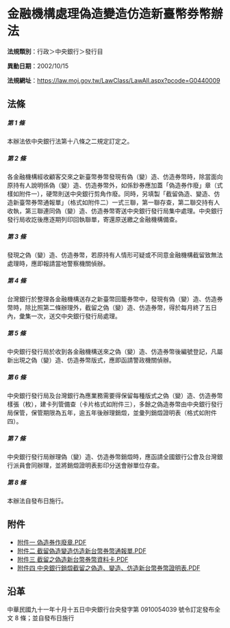 # 金融機構處理偽造變造仿造新臺幣券幣辦法


**法規類別**：行政＞中央銀行＞發行目

**異動日期**：2002/10/15  

**法規網址**：https://law.moj.gov.tw/LawClass/LawAll.aspx?pcode=G0440009



## 法條
##### 第 1 條
本辦法依中央銀行法第十八條之二規定訂定之。

##### 第 2 條
各金融機構經收顧客交來之新臺幣券幣發現有偽（變）造、仿造券幣時，除當面向原持有人說明係偽（變）造、仿造券幣外，如係鈔券應加蓋「偽造券作廢」章（式樣如附件一），硬幣則送中央銀行剪角作廢。同時，另填製「截留偽造、變造、仿造新臺幣券幣通報單」（格式如附件二）一式三聯，第一聯存查，第二聯交持有人收執，第三聯連同偽（變）造、仿造券幣寄送中央銀行發行局集中處理。中央銀行發行局收訖後應逐期列印回執聯單，寄還原送繳之金融機構備查。

##### 第 3 條
發現之偽（變）造、仿造券幣，若原持有人情形可疑或不同意金融機構截留致無法處理時，應即報請當地警察機關偵辦。

##### 第 4 條
台灣銀行於整理各金融機構送存之新臺幣回籠券幣中，發現有偽（變）造、仿造券幣時，除比照第二條辦理外，截留之偽（變）造、仿造券幣，得於每月終了五日內，彙集一次，送交中央銀行發行局處理。

##### 第 5 條
中央銀行發行局於收到各金融機構送來之偽（變）造、仿造券幣後編號登記，凡屬新出現之偽（變）造、仿造券幣版式，應即函請警政機關偵辦。

##### 第 6 條
中央銀行發行局及台灣銀行為應業務需要得保留每種版式之偽（變）造、仿造券幣樣張（枚），建卡列管備查（卡片格式如附件三），多餘之偽造券幣由中央銀行發行局保管，保管期限為五年，逾五年後辦理銷燬，並彙列銷燬證明表（格式如附件四）。

##### 第 7 條
中央銀行發行局辦理偽（變）造、仿造券幣銷燬時，應函請全國銀行公會及台灣銀行派員會同辦理，並將銷燬證明表影印分送會辦單位存查。

##### 第 8 條
本辦法自發布日施行。
## 附件
* [附件一  偽造券作廢章.PDF](https://law.moj.gov.tw/LawClass/LawGetFile.ashx?FileId=0000199301)
* [附件二  截留偽造變造仿造新台幣券幣通報單.PDF](https://law.moj.gov.tw/LawClass/LawGetFile.ashx?FileId=0000199302)
* [附件三  截留之偽造新台幣券幣資料卡.PDF](https://law.moj.gov.tw/LawClass/LawGetFile.ashx?FileId=0000199303)
* [附件四  中央銀行銷燬截留之偽造、變造、仿造新台幣券幣證明表.PDF](https://law.moj.gov.tw/LawClass/LawGetFile.ashx?FileId=0000199304)
## 沿革
中華民國九十一年十月十五日中央銀行台央發字第 0910054039 號令訂定發布全文 8  條；並自發布日施行
